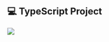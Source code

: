 ## 💻 TypeScript Project

<img src="https://media-exp1.licdn.com/dms/image/C4E22AQEvln2a9wXXsw/feedshare-shrink_2048_1536/0/1609407432457?e=1616025600&v=beta&t=3Slxq6cdl0BXNpnU46zQsP0YgqMWY3OxPTBEKEfsG1c">
